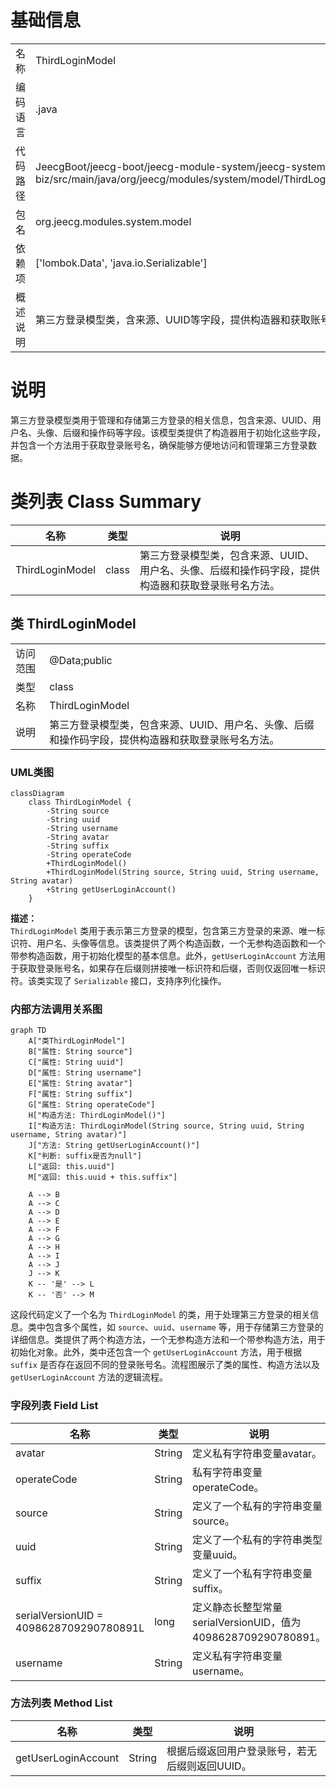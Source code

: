 # 基础信息

|      |      |
|------|------|
| 名称 | ThirdLoginModel |
| 编码语言 | .java |
| 代码路径 | JeecgBoot/jeecg-boot/jeecg-module-system/jeecg-system-biz/src/main/java/org/jeecg/modules/system/model/ThirdLoginModel.java |
| 包名 | org.jeecg.modules.system.model |
| 依赖项 | ['lombok.Data', 'java.io.Serializable'] |
| 概述说明 | 第三方登录模型类，含来源、UUID等字段，提供构造器和获取账号名方法。 |

# 说明

第三方登录模型类用于管理和存储第三方登录的相关信息，包含来源、UUID、用户名、头像、后缀和操作码等字段。该模型类提供了构造器用于初始化这些字段，并包含一个方法用于获取登录账号名，确保能够方便地访问和管理第三方登录数据。

# 类列表 Class Summary

| 名称   | 类型  | 说明 |
|-------|------|-------------|
| ThirdLoginModel | class | 第三方登录模型类，包含来源、UUID、用户名、头像、后缀和操作码字段，提供构造器和获取登录账号名方法。 |



## 类 ThirdLoginModel

|      |      |
|------|------|
| 访问范围 | @Data;public |
| 类型 | class |
| 名称 | ThirdLoginModel |
| 说明 | 第三方登录模型类，包含来源、UUID、用户名、头像、后缀和操作码字段，提供构造器和获取登录账号名方法。 |


### UML类图

```mermaid
classDiagram
    class ThirdLoginModel {
        -String source
        -String uuid
        -String username
        -String avatar
        -String suffix
        -String operateCode
        +ThirdLoginModel()
        +ThirdLoginModel(String source, String uuid, String username, String avatar)
        +String getUserLoginAccount()
    }
```

**描述：**  
`ThirdLoginModel` 类用于表示第三方登录的模型，包含第三方登录的来源、唯一标识符、用户名、头像等信息。该类提供了两个构造函数，一个无参构造函数和一个带参构造函数，用于初始化模型的基本信息。此外，`getUserLoginAccount` 方法用于获取登录账号名，如果存在后缀则拼接唯一标识符和后缀，否则仅返回唯一标识符。该类实现了 `Serializable` 接口，支持序列化操作。


### 内部方法调用关系图

```mermaid
graph TD
    A["类ThirdLoginModel"]
    B["属性: String source"]
    C["属性: String uuid"]
    D["属性: String username"]
    E["属性: String avatar"]
    F["属性: String suffix"]
    G["属性: String operateCode"]
    H["构造方法: ThirdLoginModel()"]
    I["构造方法: ThirdLoginModel(String source, String uuid, String username, String avatar)"]
    J["方法: String getUserLoginAccount()"]
    K["判断: suffix是否为null"]
    L["返回: this.uuid"]
    M["返回: this.uuid + this.suffix"]

    A --> B
    A --> C
    A --> D
    A --> E
    A --> F
    A --> G
    A --> H
    A --> I
    A --> J
    J --> K
    K -- '是' --> L
    K -- '否' --> M
```

这段代码定义了一个名为 `ThirdLoginModel` 的类，用于处理第三方登录的相关信息。类中包含多个属性，如 `source`、`uuid`、`username` 等，用于存储第三方登录的详细信息。类提供了两个构造方法，一个无参构造方法和一个带参构造方法，用于初始化对象。此外，类中还包含一个 `getUserLoginAccount` 方法，用于根据 `suffix` 是否存在返回不同的登录账号名。流程图展示了类的属性、构造方法以及 `getUserLoginAccount` 方法的逻辑流程。

### 字段列表 Field List

| 名称  | 类型  | 说明 |
|-------|-------|------|
| avatar | String | 定义私有字符串变量avatar。 |
| operateCode | String | 私有字符串变量operateCode。 |
| source | String | 定义了一个私有的字符串变量source。 |
| uuid | String | 定义了一个私有的字符串类型变量uuid。 |
| suffix | String | 定义了一个私有字符串变量suffix。 |
| serialVersionUID = 4098628709290780891L | long | 定义静态长整型常量serialVersionUID，值为4098628709290780891。 |
| username | String | 定义私有字符串变量username。 |

### 方法列表 Method List

| 名称  | 类型  | 说明 |
|-------|-------|------|
| getUserLoginAccount | String | 根据后缀返回用户登录账号，若无后缀则返回UUID。 |




